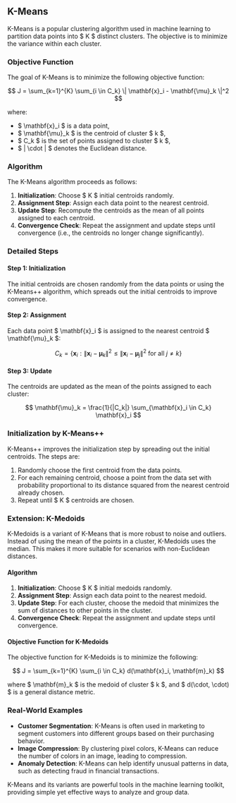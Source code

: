 ## K-Means 

K-Means is a popular clustering algorithm used in machine learning to partition data points into $ K $ distinct clusters. The objective is to minimize the variance within each cluster.

### Objective Function

The goal of K-Means is to minimize the following objective function:

$$
J = \sum_{k=1}^{K} \sum_{i \in C_k} \| \mathbf{x}_i - \mathbf{\mu}_k \|^2
$$

where:
- $ \mathbf{x}_i $ is a data point,
- $ \mathbf{\mu}_k $ is the centroid of cluster $ k $,
- $ C_k $ is the set of points assigned to cluster $ k $,
- $ \| \cdot \| $ denotes the Euclidean distance.

### Algorithm

The K-Means algorithm proceeds as follows:

1. **Initialization**: Choose $ K $ initial centroids randomly.
2. **Assignment Step**: Assign each data point to the nearest centroid.
3. **Update Step**: Recompute the centroids as the mean of all points assigned to each centroid.
4. **Convergence Check**: Repeat the assignment and update steps until convergence (i.e., the centroids no longer change significantly).

### Detailed Steps

#### Step 1: Initialization

The initial centroids are chosen randomly from the data points or using the K-Means++ algorithm, which spreads out the initial centroids to improve convergence.

#### Step 2: Assignment

Each data point $ \mathbf{x}_i $ is assigned to the nearest centroid $ \mathbf{\mu}_k $:

$$
C_k = \{ \mathbf{x}_i : \| \mathbf{x}_i - \mathbf{\mu}_k \|^2 \leq \| \mathbf{x}_i - \mathbf{\mu}_j \|^2 \text{ for all } j \neq k \}
$$

#### Step 3: Update

The centroids are updated as the mean of the points assigned to each cluster:

$$
\mathbf{\mu}_k = \frac{1}{|C_k|} \sum_{\mathbf{x}_i \in C_k} \mathbf{x}_i
$$

### Initialization by K-Means++

K-Means++ improves the initialization step by spreading out the initial centroids. The steps are:

1. Randomly choose the first centroid from the data points.
2. For each remaining centroid, choose a point from the data set with probability proportional to its distance squared from the nearest centroid already chosen.
3. Repeat until $ K $ centroids are chosen.

### Extension: K-Medoids

K-Medoids is a variant of K-Means that is more robust to noise and outliers. Instead of using the mean of the points in a cluster, K-Medoids uses the median. This makes it more suitable for scenarios with non-Euclidean distances.

#### Algorithm

1. **Initialization**: Choose $ K $ initial medoids randomly.
2. **Assignment Step**: Assign each data point to the nearest medoid.
3. **Update Step**: For each cluster, choose the medoid that minimizes the sum of distances to other points in the cluster.
4. **Convergence Check**: Repeat the assignment and update steps until convergence.

#### Objective Function for K-Medoids

The objective function for K-Medoids is to minimize the following:

$$
J = \sum_{k=1}^{K} \sum_{i \in C_k} d(\mathbf{x}_i, \mathbf{m}_k)
$$

where $ \mathbf{m}_k $ is the medoid of cluster $ k $, and $ d(\cdot, \cdot) $ is a general distance metric.

### Real-World Examples

- **Customer Segmentation**: K-Means is often used in marketing to segment customers into different groups based on their purchasing behavior.
- **Image Compression**: By clustering pixel colors, K-Means can reduce the number of colors in an image, leading to compression.
- **Anomaly Detection**: K-Means can help identify unusual patterns in data, such as detecting fraud in financial transactions.

K-Means and its variants are powerful tools in the machine learning toolkit, providing simple yet effective ways to analyze and group data.